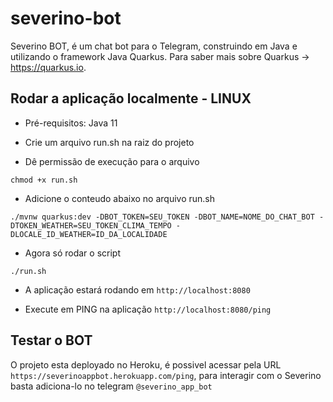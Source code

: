 # severino-bot 

Severino BOT, é um chat bot para o Telegram, construindo em Java e utilizando o framework
Java Quarkus. Para saber mais sobre Quarkus -> https://quarkus.io.

## Rodar a aplicação localmente - LINUX

- Pré-requisitos:  Java 11

- Crie um arquivo run.sh na raiz do projeto

- Dê permissão de execução para o arquivo
```shell script
chmod +x run.sh
```

- Adicione o conteudo abaixo no arquivo run.sh 
```shell script
./mvnw quarkus:dev -DBOT_TOKEN=SEU_TOKEN -DBOT_NAME=NOME_DO_CHAT_BOT -DTOKEN_WEATHER=SEU_TOKEN_CLIMA_TEMPO -DLOCALE_ID_WEATHER=ID_DA_LOCALIDADE
```

- Agora só rodar o script
```shell script
./run.sh
```

- A aplicação estará rodando em `http://localhost:8080`

- Execute em PING na aplicação `http://localhost:8080/ping`


## Testar o BOT  
O projeto esta deployado no Heroku, é possivel acessar pela URL `https://severinoappbot.herokuapp.com/ping`, para interagir com o Severino basta adiciona-lo no telegram `@severino_app_bot`



